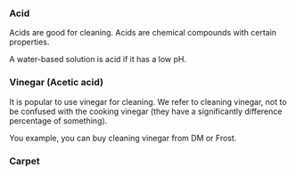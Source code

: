 

### Acid
Acids are good for cleaning.
Acids are chemical compounds with certain properties.

A water-based solution is acid if it has a low pH.

### Vinegar (Acetic acid)

It is popular to use vinegar for cleaning.
We refer to cleaning vinegar, not to be confused with the cooking vinegar (they have a significantly difference percentage of something).

You example, you can buy cleaning vinegar from DM or Frost.

### Carpet